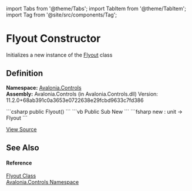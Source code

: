 import Tabs from '@theme/Tabs'; 
import TabItem from '@theme/TabItem'; 
import Tag from '@site/src/components/Tag'; 

# Flyout Constructor


Initializes a new instance of the <a href="T_Avalonia_Controls_Flyout">Flyout</a> class



## Definition
**Namespace:** <a href="N_Avalonia_Controls">Avalonia.Controls</a>  
**Assembly:** Avalonia.Controls (in Avalonia.Controls.dll) Version: 11.2.0+68ab391c0a3653e0722638e29fcbd9633c7fd386

<Tabs groupId="api-code-preview">
<TabItem value="csharp" label="C#">
```csharp
public Flyout()
```
</TabItem>
<TabItem value="vb" label="VB">
```vb
Public Sub New
```
</TabItem>
<TabItem value="fsharp" label="F#">
```fsharp
new : unit -> Flyout
```
</TabItem>
</Tabs>



<a href="https://github.com/AvaloniaUI/Avalonia/tree/master/srcAvalonia.Controls/Flyouts/Flyout.cs" title="View the source code">View Source</a>



## See Also


#### Reference
<a href="T_Avalonia_Controls_Flyout">Flyout Class</a>  
<a href="N_Avalonia_Controls">Avalonia.Controls Namespace</a>  
